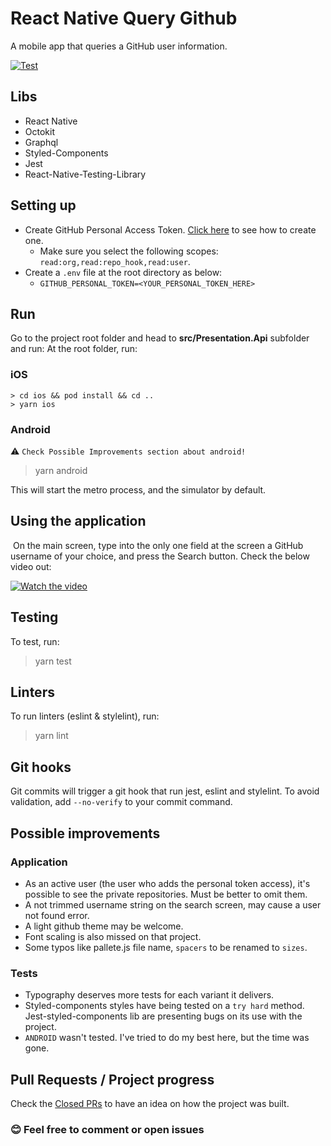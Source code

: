 # React Native Query Github
A mobile app that queries a GitHub user information.

[![Test](https://github.com/fmacedoo/react-native-github-query/actions/workflows/node.js.yml/badge.svg)](https://github.com/fmacedoo/react-native-github-query/actions/workflows/node.js.yml)
​
## Libs
- React Native
- Octokit
- Graphql
- Styled-Components
- Jest
- React-Native-Testing-Library
​
## Setting up

- Create GitHub Personal Access Token. [Click here](https://docs.github.com/en/authentication/keeping-your-account-and-data-secure/creating-a-personal-access-token) to see how to create one.
  - Make sure you select the following scopes: `read:org,read:repo_hook,read:user`.
- Create a `.env` file at the root directory as below:
  - ```GITHUB_PERSONAL_TOKEN=<YOUR_PERSONAL_TOKEN_HERE>```

## Run

Go to the project root folder and head to  **src/Presentation.Api**  subfolder and run:
At the root folder, run:

### iOS
```
> cd ios && pod install && cd ..
> yarn ios
```

### Android
⚠️ `Check Possible Improvements section about android!`
> yarn android

This will start the metro process, and the simulator by default.
​
## Using the application​
​
On the main screen, type into the only one field at the screen a GitHub username of your choice, and press the Search button. Check the below video out:

[![Watch the video](https://img.youtube.com/vi/u_NQ3efPmGA/maxresdefault.jpg)](https://youtu.be/u_NQ3efPmGA)

## Testing

To test, run:

> yarn test

## Linters

To run linters (eslint & stylelint), run:

> yarn lint

## Git hooks

Git commits will trigger a git hook that run jest, eslint and stylelint. To avoid validation, add `--no-verify` to your commit command.

## Possible improvements
### Application
- As an active user (the user who adds the personal token access), it's possible to see the private repositories. Must be better to omit them.
- A not trimmed username string on the search screen, may cause a user not found error.
- A light github theme may be welcome.
- Font scaling is also missed on that project.
- Some typos like pallete.js file name, `spacers` to be renamed to `sizes`.

### Tests
- Typography deserves more tests for each variant it delivers.
- Styled-components styles have being tested on a `try hard` method. Jest-styled-components lib are presenting bugs on its use with the project.
- `ANDROID` wasn't tested. I've tried to do my best here, but the time was gone.

## Pull Requests / Project progress

Check the [Closed PRs](https://github.com/fmacedoo/react-native-github-query/pulls?q=is%3Apr+is%3Aclosed) to have an idea on how the project was built.

### 😊 Feel free to comment or open issues
